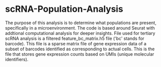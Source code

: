 # scRNA-Population-Analysis
The purpose of this analysis is to determine what populations are present, specifically in a microenvironment.
The code is based around Seurat with addtional computational analysis for deeper insights. File used for tertiary scRNA analysis is a filtered feature_bc_matrix.h5 file ('bc' stands for barcode). 
This file is a sparse matrix file of gene expression data of a subset of barcodes identified as corresponding to actual cells.
This is the file that stores gene expression counts based on UMIs (unique molecular identifiers).
